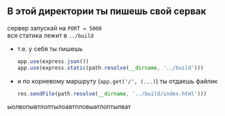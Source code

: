 ## В этой директории ты пишешь свой сервак  
сервер запускай на `PORT = 5000`  
вся статика лежит в `../build`  

 - т.е. у себя ты пишешь  
    ```javascript
    app.use(express.json())
    app.use(express.static(path.resolve(__dirname, '../build')))
    ```  
    
 - и по корневому маршруту (`app.get('/', (...)`) ты отдаешь файлик  
    ```javascript 
    res.sendFile(path.resolve(__dirname, '../build/index.html')))
    ```
   


ыолвопывтлоптылоавтпловыатлоптылват